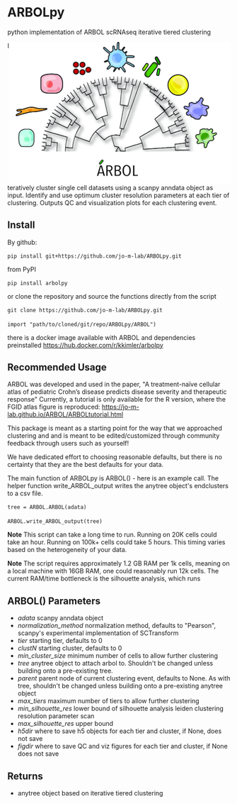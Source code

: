 # ARBOLpy
python implementation of ARBOL scRNAseq iterative tiered clustering

<img src="docs/ARBOLsmall.jpg?raw=true" align="right" width=500px>  

Iteratively cluster single cell datasets using a scanpy anndata object as input. Identify and use optimum 
cluster resolution parameters at each tier of clustering. Outputs QC and visualization plots for each clustering event. 

## Install

By github:
```
pip install git+https://github.com/jo-m-lab/ARBOLpy.git
```

from PyPI
```
pip install arbolpy
```

or clone the repository and source the functions directly from the script
```
git clone https://github.com/jo-m-lab/ARBOLpy.git

import "path/to/cloned/git/repo/ARBOLpy/ARBOL")
```

there is a docker image available with ARBOL and dependencies preinstalled
https://hub.docker.com/r/kkimler/arbolpy

## Recommended Usage

ARBOL was developed and used in the paper, "A treatment-naïve cellular atlas of pediatric Crohn’s disease predicts disease severity and therapeutic response"
Currently, a tutorial is only available for the R version, where the FGID atlas figure is reproduced: 
https://jo-m-lab.github.io/ARBOL/ARBOLtutorial.html

This package is meant as a starting point for the way that we approached clustering and and is meant to be edited/customized through community feedback through users such as yourself!

We have dedicated effort to choosing reasonable defaults, but there is no certainty that they are
the best defaults for your data.

The main function of ARBOLpy is ARBOL() - here is an example call. 
The helper function write_ARBOL_output writes the anytree object's endclusters to a csv file.

```
tree = ARBOL.ARBOL(adata)

ARBOL.write_ARBOL_output(tree)
```

**Note** This script can take a long time to run. Running on 20K cells could 
take an hour. Running on 100k+ cells could take 5 hours. This timing varies
based on the heterogeneity of your data.

**Note** The script requires approximately 1.2 GB RAM per 1k cells, meaning on a local machine with 16GB RAM, one could reasonably run 12k cells. The current RAM/time bottleneck is the silhouette analysis, which runs 

## ARBOL() Parameters

* *adata* scanpy anndata object
* *normalization_method* normalization method, defaults to "Pearson", scanpy's experimental implementation of SCTransform
* *tier* starting tier, defaults to 0
* *clustN* starting cluster, defaults to 0
* *min_cluster_size* minimum number of cells to allow further clustering
* *tree* anytree object to attach arbol to. Shouldn't be changed unless building onto a pre-existing tree.
* *parent* parent node of current clustering event, defaults to None. As with tree, shouldn't be changed unless building onto a pre-existing anytree object
* *max_tiers* maximum number of tiers to allow further clustering
* *min_silhouette_res* lower bound of silhouette analysis leiden clustering resolution parameter scan 
* *max_silhouette_res* upper bound
* *h5dir* where to save h5 objects for each tier and cluster, if None, does not save
* *figdir* where to save QC and viz figures for each tier and cluster, if None does not save

## Returns

* anytree object based on iterative tiered clustering
